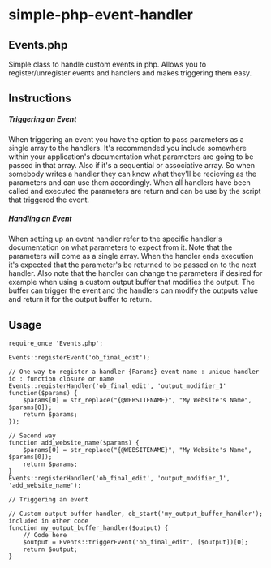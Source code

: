 # simple-php-event-handler

## Events.php

Simple class to handle custom events in php. Allows you to register/unregister events and handlers and makes triggering them easy.

## Instructions

##### Triggering an Event

When triggering an event you have the option to pass parameters as a single array to the handlers. It's recommended you include somewhere within your application's documentation what parameters are going to be passed in that array. Also if it's a sequential or associative array. So when somebody writes a handler they can know what they'll be recieving as the parameters and can use them accordingly. When all handlers have been called and executed the parameters are return and can be use by the script that triggered the event.

##### Handling an Event

When setting up an event handler refer to the specific handler's documentation on what parameters to expect from it. Note that the parameters will come as a single array. When the handler ends execution it's expected that the parameter's be returned to be passed on to the next handler. Also note that the handler can change the parameters if desired for example when using a custom output buffer that modifies the output. The buffer can trigger the event and the handlers can modify the outputs value and return it for the output buffer to return. 

## Usage

```
require_once 'Events.php';

Events::registerEvent('ob_final_edit');

// One way to register a handler {Params} event name : unique handler id : function closure or name
Events::registerHandler('ob_final_edit', 'output_modifier_1' function($params) {
    $params[0] = str_replace("{@WEBSITENAME}", "My Website's Name", $params[0]);
    return $params;
});

// Second way
function add_website_name($params) {
    $params[0] = str_replace("{@WEBSITENAME}", "My Website's Name", $params[0]);
    return $params;
}
Events::registerHandler('ob_final_edit', 'output_modifier_1', 'add_website_name');

// Triggering an event

// Custom output buffer handler, ob_start('my_output_buffer_handler'); included in other code
function my_output_buffer_handler($output) {
    // Code here
    $output = Events::triggerEvent('ob_final_edit', [$output])[0];
    return $output;
}
```